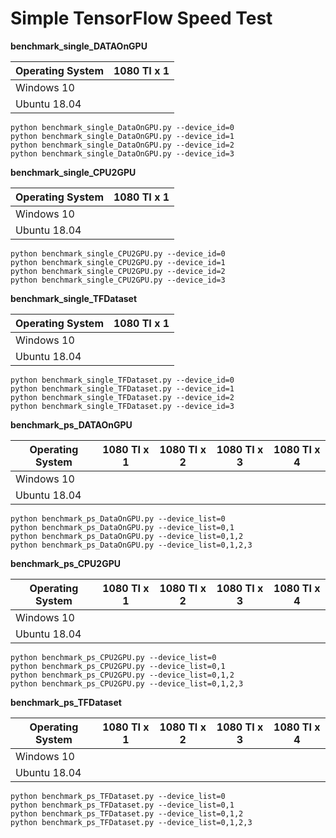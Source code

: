 Simple TensorFlow Speed Test
===

__benchmark_single_DATAOnGPU__

| Operating System | 1080 TI x 1 |
|-------|------------|
| Windows 10 | |
| Ubuntu 18.04 | |


```
python benchmark_single_DataOnGPU.py --device_id=0
python benchmark_single_DataOnGPU.py --device_id=1
python benchmark_single_DataOnGPU.py --device_id=2
python benchmark_single_DataOnGPU.py --device_id=3
```


__benchmark_single_CPU2GPU__

| Operating System | 1080 TI x 1 |
|-------|------------|
| Windows 10 | |
| Ubuntu 18.04 | |

```
python benchmark_single_CPU2GPU.py --device_id=0
python benchmark_single_CPU2GPU.py --device_id=1
python benchmark_single_CPU2GPU.py --device_id=2
python benchmark_single_CPU2GPU.py --device_id=3
```

__benchmark_single_TFDataset__

| Operating System | 1080 TI x 1 |
|-------|------------|
| Windows 10 | |
| Ubuntu 18.04 | |

```
python benchmark_single_TFDataset.py --device_id=0
python benchmark_single_TFDataset.py --device_id=1
python benchmark_single_TFDataset.py --device_id=2
python benchmark_single_TFDataset.py --device_id=3
```

__benchmark_ps_DATAOnGPU__

| Operating System | 1080 TI x 1 | 1080 TI x 2 | 1080 TI x 3 | 1080 TI x 4 |
|-------|------------|------------|------------|------------|
| Windows 10 | | | | |
| Ubuntu 18.04 | | | | |

```
python benchmark_ps_DataOnGPU.py --device_list=0
python benchmark_ps_DataOnGPU.py --device_list=0,1
python benchmark_ps_DataOnGPU.py --device_list=0,1,2
python benchmark_ps_DataOnGPU.py --device_list=0,1,2,3
```

__benchmark_ps_CPU2GPU__

| Operating System | 1080 TI x 1 | 1080 TI x 2 | 1080 TI x 3 | 1080 TI x 4 |
|-------|------------|------------|------------|------------|
| Windows 10 | | | | |
| Ubuntu 18.04 | | | | |

```
python benchmark_ps_CPU2GPU.py --device_list=0
python benchmark_ps_CPU2GPU.py --device_list=0,1
python benchmark_ps_CPU2GPU.py --device_list=0,1,2
python benchmark_ps_CPU2GPU.py --device_list=0,1,2,3
```

__benchmark_ps_TFDataset__

| Operating System | 1080 TI x 1 | 1080 TI x 2 | 1080 TI x 3 | 1080 TI x 4 |
|-------|------------|------------|------------|------------|
| Windows 10 | | | | |
| Ubuntu 18.04 | | | | |

```
python benchmark_ps_TFDataset.py --device_list=0
python benchmark_ps_TFDataset.py --device_list=0,1
python benchmark_ps_TFDataset.py --device_list=0,1,2
python benchmark_ps_TFDataset.py --device_list=0,1,2,3
```
